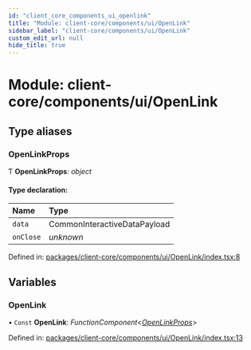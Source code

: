 ```yaml
---
id: "client_core_components_ui_openlink"
title: "Module: client-core/components/ui/OpenLink"
sidebar_label: "client-core/components/ui/OpenLink"
custom_edit_url: null
hide_title: true
---
```


# Module: client-core/components/ui/OpenLink

## Type aliases

### OpenLinkProps

Ƭ **OpenLinkProps**: *object*

#### Type declaration:

Name | Type |
:------ | :------ |
`data` | CommonInteractiveDataPayload |
`onClose` | *unknown* |

Defined in: [packages/client-core/components/ui/OpenLink/index.tsx:8](https://github.com/xr3ngine/xr3ngine/blob/5a0f83ed8/packages/client-core/components/ui/OpenLink/index.tsx#L8)

## Variables

### OpenLink

• `Const` **OpenLink**: *FunctionComponent*<[*OpenLinkProps*](client_core_components_ui_openlink.md#openlinkprops)\>

Defined in: [packages/client-core/components/ui/OpenLink/index.tsx:13](https://github.com/xr3ngine/xr3ngine/blob/5a0f83ed8/packages/client-core/components/ui/OpenLink/index.tsx#L13)

